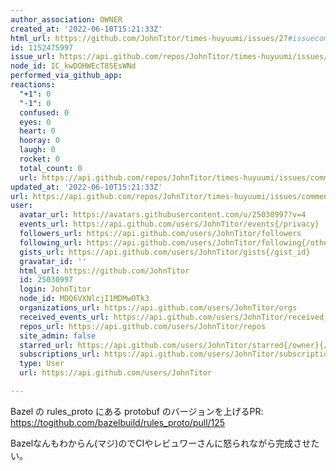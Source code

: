 ```yaml
---
author_association: OWNER
created_at: '2022-06-10T15:21:33Z'
html_url: https://github.com/JohnTitor/times-huyuumi/issues/27#issuecomment-1152475997
id: 1152475997
issue_url: https://api.github.com/repos/JohnTitor/times-huyuumi/issues/27
node_id: IC_kwDOHWEcT85EsWNd
performed_via_github_app: 
reactions:
  "+1": 0
  "-1": 0
  confused: 0
  eyes: 0
  heart: 0
  hooray: 0
  laugh: 0
  rocket: 0
  total_count: 0
  url: https://api.github.com/repos/JohnTitor/times-huyuumi/issues/comments/1152475997/reactions
updated_at: '2022-06-10T15:21:33Z'
url: https://api.github.com/repos/JohnTitor/times-huyuumi/issues/comments/1152475997
user:
  avatar_url: https://avatars.githubusercontent.com/u/25030997?v=4
  events_url: https://api.github.com/users/JohnTitor/events{/privacy}
  followers_url: https://api.github.com/users/JohnTitor/followers
  following_url: https://api.github.com/users/JohnTitor/following{/other_user}
  gists_url: https://api.github.com/users/JohnTitor/gists{/gist_id}
  gravatar_id: ''
  html_url: https://github.com/JohnTitor
  id: 25030997
  login: JohnTitor
  node_id: MDQ6VXNlcjI1MDMwOTk3
  organizations_url: https://api.github.com/users/JohnTitor/orgs
  received_events_url: https://api.github.com/users/JohnTitor/received_events
  repos_url: https://api.github.com/users/JohnTitor/repos
  site_admin: false
  starred_url: https://api.github.com/users/JohnTitor/starred{/owner}{/repo}
  subscriptions_url: https://api.github.com/users/JohnTitor/subscriptions
  type: User
  url: https://api.github.com/users/JohnTitor

---
```

Bazel の rules_proto にある protobuf のバージョンを上げるPR: https://togithub.com/bazelbuild/rules_proto/pull/125

Bazelなんもわからん(マジ)のでCIやレビュワーさんに怒られながら完成させたい。